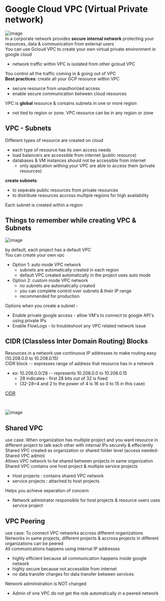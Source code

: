 # Google Cloud VPC (Virtual Private network)

![image](https://github.com/ramkrushna26/gcp-notes/assets/45620457/32edce8f-49da-48e8-abe2-bfa330668c56)  
In a corporate network provides **secure internal network** protecting your resources, data & communication from external users  
You can use Gcloud VPC to create your own virtual private environment in google cloud  
  - network traffic within VPC is isolated from other gcloud VPC

You control all the traffic coming in & going out of VPC  
**Best practices**: create all your GCP resource within VPC  
  - secure resource from unauthorized access
  - enable secure communication between cloud resources  

VPC is **global** resource & contains subnets in one or more region  
  - not tied to region or zone. VPC resource can be in any region or zone

## VPC - Subnets
Different types of resource are created on cloud  
  - each type of resource has its own access needs
  - load balancers are accessible from internet (public resource)
  - databases & VM instances should not be accessible from internet
    - only application withing your VPC are able to access them (private resources)

**create subnets**: 
  - to seperate public resources from private resources
  - to distribute resources accross multiple regions for high availability

Each subnet is created within a region  

## Things to remember while creating VPC & Subnets
![image](https://github.com/ramkrushna26/gcp-notes/assets/45620457/51fc2965-435c-4524-a70b-98b9b2e4ec4f)   

by default, each project has a default VPC  
You can create your own vpc  
  - Option 1: auto mode VPC network
    - subnets are automatically created in each region
    - default VPC created automatically in the project uses auto mode
  - Option 2: custom mode VPC network
    - no subnets are automatically created
    - you can complete control over subnets & their IP range
    - recommended for production

Options when you create a subnet -  
  - Enable private google access - allow VM's to connect to google API's using private IPs
  - Enable FlowLogs - to troubleshoot any VPC related network issue

## CIDR (Classless Inter Domain Routing) Blocks

Resources in a network use continuous IP addresses to make routing easy (10.208.0.0 to 10.208.0.15)   
CIDR block -- expresses range of address that resource has in a network  
  - ex: 10.208.0.0/28 -- represents 10.208.0.0 to 10.208.0.15
    - 28 indicates - first 28 bits out of 32 is fixed
    - (32-28=4 and 2 to the power of 4 is 16 so 0 to 15 in this case)

[CIDR](https://cidr.xyz/)

</br>

![image](https://github.com/ramkrushna26/gcp-notes/assets/45620457/606f12a9-c909-47e5-99ef-b752ff742537)

## Shared VPC
use case: When organization has multiple project and you want resource in different project to talk each other with internal IPs securely & effeciently  
Shared VPC created as organization or shared folder level (access needed-Shared VPC admin)  
Allows VPC network to be shared between projects in same organization   
Shared VPC contains one host project & multiple service projects  
  -  Host projects : contains shared VPC network
  -  service projects : attached to host projects  

Helps you achieve seperation of concern  
  - Network admistrator responsible for host projects & resource users uses service project 

## VPC Peering

use case: To connect VPC networks accross different organizations  
Networks in same projects, different projects & accross projects in different organizations can be peered   
All communications happens using internal IP addresses  
  - highly efficient because all communication happens inside google network
  - highly secure because not accessible from internet
  - no data transfer charges for data transfer between services  

Network administration is NOT changed  
  - Admin of one VPC do not get the role automatically in a peered network   

